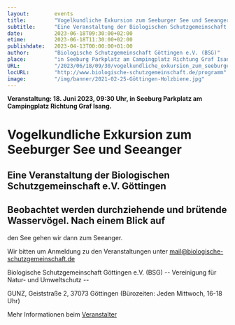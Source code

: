 ```yaml
---
layout:        events
title:         "Vogelkundliche Exkursion zum Seeburger See und Seeanger"
subtitle:      "Eine Veranstaltung der Biologischen Schutzgemeinschaft e.V. Göttingen"
date:          2023-06-18T09:30:00+02:00
etime:         2023-06-18T11:30:00+02:00
publishdate:   2023-04-13T00:00:00+01:00
author:        "Biologische Schutzgemeinschaft Göttingen e.V. (BSG)"
place:         "in Seeburg Parkplatz am Campingplatz Richtung Graf Isang."
URL:           "/2023/06/18/09/30/vogelkundliche_exkursion_zum_seeburger_see_und_seeanger"
locURL:        "http://www.biologische-schutzgemeinschaft.de/programm"
image:         "/img/banner/2021-02-25-Göttingen-Holzbiene.jpg"
---
```


**Veranstaltung: 18. Juni 2023, 09:30 Uhr, in Seeburg Parkplatz am Campingplatz Richtung Graf Isang.**

Vogelkundliche Exkursion zum Seeburger See und Seeanger
===========

Eine Veranstaltung der Biologischen Schutzgemeinschaft e.V. Göttingen
-----------
Beobachtet werden durchziehende und brütende Wasservögel. Nach einem Blick auf
-------------

den See gehen wir dann zum Seeanger.


Wir bitten um Anmeldung zu den Veranstaltungen unter mail@biologische-schutzgemeinschaft.de

Biologische Schutzgemeinschaft Göttingen e.V. (BSG)
-- Vereinigung für Natur- und Umweltschutz --

GUNZ, Geiststraße 2, 37073 Göttingen (Bürozeiten: Jeden Mittwoch, 16-18 Uhr)

Mehr Informationen beim [Veranstalter](http://www.biologische-schutzgemeinschaft.de/programm)
